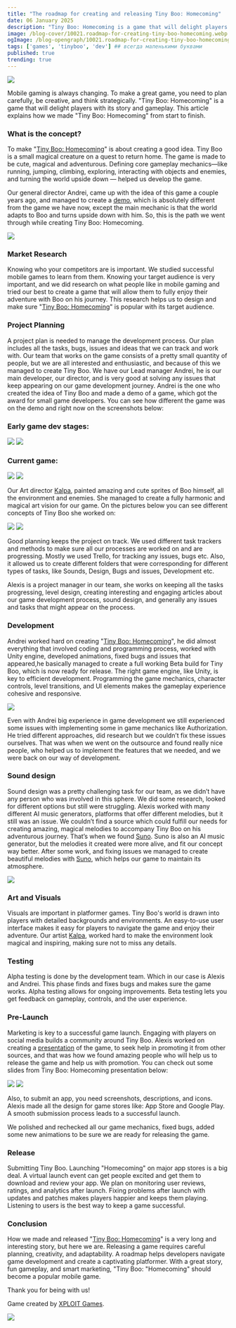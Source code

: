 ```yaml
---
title: "The roadmap for creating and releasing Tiny Boo: Homecoming"
date: 06 January 2025
description: "Tiny Boo: Homecoming is a game that will delight players with its story and gameplay."
image: /blog-cover/10021.roadmap-for-creating-tiny-boo-homecoming.webp
ogImage: /blog-opengraph/10021.roadmap-for-creating-tiny-boo-homecoming.webp
tags: ['games', 'tinyboo', 'dev'] ## всегда маленькими буквами
published: true
trending: true
---
```


<a href="https://play.google.com/store/apps/details?id=com.Ravy.TinyBooHomecoming" target="_blank">
	<Image src="/blog-content/10021-roadmap-for-creating-tiny-boo-homecoming/google_play.svg" class="mx-auto"></Image>
</a>

Mobile gaming is always changing. To make a great game, you need to plan carefully, be creative, and think strategically. "Tiny Boo: Homecoming" is a game that will delight players with its story and gameplay. This article explains how we made "Tiny Boo: Homecoming" from start to finish.

### What is the concept?

To make "[Tiny Boo: Homecoming](https://tinyboohomecoming.com)" is about creating a good idea. Tiny Boo is a small magical creature on a quest to return home. The game is made to be cute, magical and adventurous. Defining core gameplay mechanics—like running, jumping, climbing, exploring, interacting with objects and enemies, and turning the world upside down — helped us develop the game. 

Our general director Andrei, came up with the idea of this game a couple years ago, and managed to create a [demo](https://thegdwc.com/pages/game.php?game_guid=3e224e4f-0dee-4706-ba2b-e432d0f3c3ec), which is absolutely different from the game we have now, except the main mechanic is that the world adapts to Boo and turns upside down with him. So, this is the path we went through while creating Tiny Boo: Homecoming.

<a href="https://thegdwc.com/pages/game.php?game_guid=3e224e4f-0dee-4706-ba2b-e432d0f3c3ec" target="_blank">
	<Image src="/blog-content/10021-roadmap-for-creating-tiny-boo-homecoming/gdwc.png" class="mx-auto w-max"></Image>
</a>


### Market Research

Knowing who your competitors are is important. We studied successful mobile games to learn from them. Knowing your target audience is very important, and we did research on what people like in mobile gaming and tried our best to create a game that will allow them to fully enjoy their adventure with Boo on his journey. This research helps us to design and make sure "[Tiny Boo: Homecoming](https://tinyboohomecoming.com)" is popular with its target audience.

### Project Planning

A project plan is needed to manage the development process. Our plan includes all the tasks, bugs, issues and ideas that we can track and work with. Our team that works on the game consists of a pretty small quantity of people, but we are all interested and enthusiastic, and because of this we managed to create Tiny Boo. We have our Lead manager Andrei, he is our main developer, our director, and is very good at solving any issues that keep appearing on our game development journey. Andrei is the one who created the idea of Tiny Boo and made a demo of a game, which got the award for small game developers. You can see how different the game was on the demo and right now on the screenshots below:

### Early game dev stages:

<Image src="/blog-content/10021-roadmap-for-creating-tiny-boo-homecoming/image_2.webp" class="mx-auto w-full"></Image>
<Image src="/blog-content/10021-roadmap-for-creating-tiny-boo-homecoming/image_3.webp" class="mx-auto w-full"></Image>

### Current game:

<Image src="/blog-content/10021-roadmap-for-creating-tiny-boo-homecoming/image_4.webp" class="mx-auto w-full"></Image>
<Image src="/blog-content/10021-roadmap-for-creating-tiny-boo-homecoming/image_5.webp" class="mx-auto w-full"></Image>

Our Art director [Kalpa](https://t.me/kalpapridemail), painted amazing and cute sprites of Boo himself, all the environment and enemies. She managed to create a fully harmonic and magical art vision for our game. On the pictures below you can see different concepts of Tiny Boo she worked on:

<Image src="/blog-content/10021-roadmap-for-creating-tiny-boo-homecoming/image_6.webp" class="mx-auto w-full"></Image>
<Image src="/blog-content/10021-roadmap-for-creating-tiny-boo-homecoming/image_7.webp" class="mx-auto w-full"></Image>

Good planning keeps the project on track. We used different task trackers and methods to make sure all our processes are worked on and are progressing. Mostly we used Trello, for tracking any issues, bugs etc. Also, it allowed us to create different folders that were corresponding for different types of tasks, like Sounds, Design, Bugs and issues, Development etc.

Alexis is a project manager in our team, she works on keeping all the tasks progressing, level design, creating interesting and engaging articles about our game development process, sound design, and generally any issues and tasks that might appear on the process.

### Development

Andrei worked hard on creating "[Tiny Boo: Homecoming](https://tinyboohomecoming.com)", he did almost everything that involved coding and programming process, worked with Unity engine, developed animations, fixed bugs and issues that appeared,he basically managed to create a full working Beta build for Tiny Boo, which is now ready for release. The right game engine, like Unity, is key to efficient development. Programming the game mechanics, character controls, level transitions, and UI elements makes the gameplay experience cohesive and responsive.

<Image src="/blog-content/10021-roadmap-for-creating-tiny-boo-homecoming/image_8.webp" class="mx-auto w-full"></Image>

Even with Andrei big experience in game development we still experienced some issues with implementing some in game mechanics like Authorization. He tried different approaches, did research but we couldn’t fix these issues ourselves. That was when we went on the outsource and found really nice people, who helped us to implement the features that we needed, and we were back on our way of development.

### Sound design

Sound design was a pretty challenging task for our team, as we didn’t have any person who was involved in this sphere. We did some research, looked for different options but still were struggling. Alexis worked with many different AI music generators, platforms that offer different melodies, but it still was an issue. We couldn’t find a source which could fulfill our needs for creating amazing, magical melodies to accompany Tiny Boo on his adventurous journey. That’s when we found [Suno](https://suno.com). Suno is also an AI music generator, but the melodies it created were more alive, and fit our concept way better. After some work, and fixing issues we managed to create beautiful melodies with [Suno](https://suno.com), which helps our game to maintain its atmosphere.

<Image src="/blog-content/10021-roadmap-for-creating-tiny-boo-homecoming/image_9.webp" class="mx-auto w-full"></Image>

### Art and Visuals

Visuals are important in platformer games. Tiny Boo's world is drawn into players with detailed backgrounds and environments. An easy-to-use user interface makes it easy for players to navigate the game and enjoy their adventure. Our artist [Kalpa](https://t.me/kalpapridemail), worked hard to make the environment look magical and inspiring, making sure not to miss any details.

### Testing

Alpha testing is done by the development team. Which in our case is Alexis and Andrei. This phase finds and fixes bugs and makes sure the game works. Alpha testing allows for ongoing improvements. Beta testing lets you get feedback on gameplay, controls, and the user experience.

### Pre-Launch

Marketing is key to a successful game launch. Engaging with players on social media builds a community around Tiny Boo. Alexis worked on creating a [presentation](https://ravy.pro/blog-content/10021-roadmap-for-creating-tiny-boo-homecoming/tiny_boo_presentation.pdf) of the game, to seek help in promoting it from other sources, and that was how we found amazing people who will help us to release the game and help us with promotion. You can check out some slides from Tiny Boo: Homecoming presentation below:

<Image src="/blog-content/10021-roadmap-for-creating-tiny-boo-homecoming/image_10.webp" class="mx-auto w-full"></Image>
<Image src="/blog-content/10021-roadmap-for-creating-tiny-boo-homecoming/image_11.webp" class="mx-auto w-full"></Image>


Also, to submit an app, you need screenshots, descriptions, and icons. Alexis made all the design for game stores like: App Store and Google Play. A smooth submission process leads to a successful launch.

We polished and rechecked all our game mechanics, fixed bugs, added some new animations to be sure we are ready for releasing the game.

### Release

Submitting Tiny Boo. Launching "Homecoming" on major app stores is a big deal. A virtual launch event can get people excited and get them to download and review your app. We plan on monitoring user reviews, ratings, and analytics after launch. Fixing problems after launch with updates and patches makes players happier and keeps them playing. Listening to users is the best way to keep a game successful.

### Conclusion

How we made and released "[Tiny Boo: Homecoming](https://tinyboohomecoming.com)" is a very long and interesting story, but here we are. Releasing a game requires careful planning, creativity, and adaptability. A roadmap helps developers navigate game development and create a captivating platformer. With a great story, fun gameplay, and smart marketing, "Tiny Boo: "Homecoming" should become a popular mobile game.

Thank you for being with us! 

Game created by [XPLOIT Games](https://xploit.ltd).

<a href="https://play.google.com/store/apps/details?id=com.Ravy.TinyBooHomecoming" target="_blank">
	<Image src="/blog-content/10021-roadmap-for-creating-tiny-boo-homecoming/google_play.svg" class="mx-auto"></Image>
</a>

